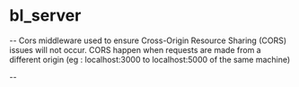 # bl_server

-- Cors middleware used to ensure Cross-Origin Resource Sharing (CORS) issues will not occur.
CORS happen when requests are made from a different origin (eg : localhost:3000 to localhost:5000 of the same machine)

--